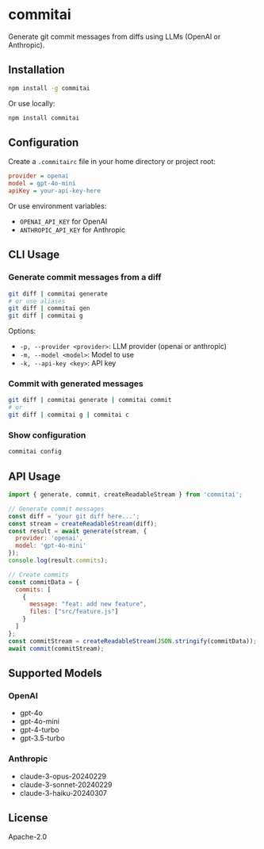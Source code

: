 # commitai

Generate git commit messages from diffs using LLMs (OpenAI or Anthropic).

## Installation

```bash
npm install -g commitai
```

Or use locally:

```bash
npm install commitai
```

## Configuration

Create a `.commitairc` file in your home directory or project root:

```ini
provider = openai
model = gpt-4o-mini
apiKey = your-api-key-here
```

Or use environment variables:
- `OPENAI_API_KEY` for OpenAI
- `ANTHROPIC_API_KEY` for Anthropic

## CLI Usage

### Generate commit messages from a diff

```bash
git diff | commitai generate
# or use aliases
git diff | commitai gen
git diff | commitai g
```

Options:
- `-p, --provider <provider>`: LLM provider (openai or anthropic)
- `-m, --model <model>`: Model to use
- `-k, --api-key <key>`: API key

### Commit with generated messages

```bash
git diff | commitai generate | commitai commit
# or
git diff | commitai g | commitai c
```

### Show configuration

```bash
commitai config
```

## API Usage

```javascript
import { generate, commit, createReadableStream } from 'commitai';

// Generate commit messages
const diff = 'your git diff here...';
const stream = createReadableStream(diff);
const result = await generate(stream, {
  provider: 'openai',
  model: 'gpt-4o-mini'
});
console.log(result.commits);

// Create commits
const commitData = {
  commits: [
    {
      message: "feat: add new feature",
      files: ["src/feature.js"]
    }
  ]
};
const commitStream = createReadableStream(JSON.stringify(commitData));
await commit(commitStream);
```

## Supported Models

### OpenAI
- gpt-4o
- gpt-4o-mini
- gpt-4-turbo
- gpt-3.5-turbo

### Anthropic
- claude-3-opus-20240229
- claude-3-sonnet-20240229
- claude-3-haiku-20240307

## License

Apache-2.0